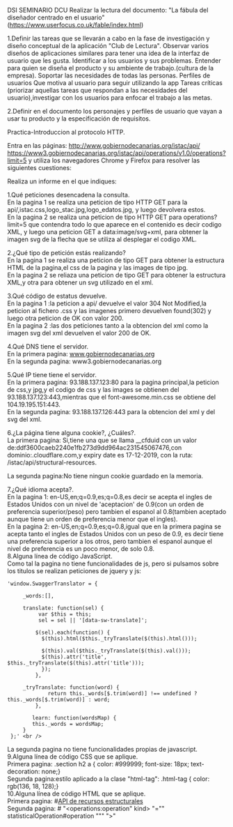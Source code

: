 DSI SEMINARIO DCU
Realizar la lectura del documento: "La fábula del diseñador centrado en el usuario" (https://www.userfocus.co.uk/fable/index.html)
 
1.Definir las tareas que se llevarán a cabo en la fase de investigación y diseño conceptual de la aplicación "Club de Lectura".
	Observar varios diseños de aplicaciones similares para tener una idea de la interfaz de usuario que les gusta.
	Identificar a los usuarios y sus problemas. Entender para quien se diseña el producto y su ambiente de trabajo.(cultura de la empresa).
	Soportar las necesidades de todas las personas.
	Perfiles de usuarios
	Que motiva al usuario para seguir utilizando la app
	Tareas críticas (priorizar aquellas tareas que respondan a las necesidades del usuario),investigar con los usuarios para enfocar el trabajo a las metas.
	
2.Definir en el documento los personajes y perfiles de usuario que vayan a usar tu producto y la especificación de requisitos.
	

Practica-Introduccion al protocolo HTTP.

Entra en las páginas: http://www.gobiernodecanarias.org/istac/api/ https://www3.gobiernodecanarias.org/istac/api/operations/v1.0/operations?limit=5 y utiliza los navegadores Chrome y Firefox para resolver las siguientes cuestiones:

Realiza un informe en el que indiques:

1.Qué peticiones desencadena la consulta.<br />
	En la pagina 1 se realiza una peticion de tipo HTTP GET para la api/,istac.css,logo_stac.jpg,logo_edatos.jpg, y luego devolvera estos.<br />
	En la pagina 2 se realiza una peticion de tipo HTTP GET para operations?limit=5 que contendra todo lo que aparece en el contenido es decir codigo XML, y luego una peticion GET a data:image/svg+xml, para obtener la imagen svg de la flecha que se utiliza al desplegar el codigo XML.<br />
	
2.¿Qué tipo de petición estás realizando? <br />
	En la pagina 1 se realiza una peticion de tipo GET para obtener la estructura HTML de la pagina,el css de la pagina y las images de tipo jpg.<br />
	En la pagina 2 se reliaza una peticion de tipo GET para obtener la estructura XML,y otra para obtener un svg utilizado en el xml.<br />
	
3.Qué código de estatus devuelve.<br />
	En la pagina 1 :la peticion a api/ devuelve el valor 304 Not Modified,la peticion al fichero .css y las imagenes primero devuelven found(302) y luego otra peticion de OK con valor 200.<br />
	En la pagina 2 :las dos peticiones tanto a la obtencion del xml como la imagen svg del xml devuelven el valor 200 de OK.<br />
	
4.Qué DNS tiene el servidor.<br />
	En la primera pagina: www.gobiernodecanarias.org <br />
	En la segunda pagina: www3.gobiernodecanarias.org <br />

5.Qué IP tiene tiene el servidor.<br />
	En la primera pagina: 93.188.137.123:80 para la pagina principal,la peticion de css,y jpg,y el codigo de css y las images se obtienen del 93.188.137.123:443,mientras que el font-awesome.min.css se obtiene del 104.19.195.151:443.<br />
	En la segunda pagina: 93.188.137.126:443 para la obtencion del xml y del svg del xml.<br />
	
6.¿La página tiene alguna cookie?, ¿Cuáles?.<br />
	La primera pagina: Si,tiene una que se llama __cfduid con un valor de:ddf3600caeb2240e1fb273d9dd964ac231545067476,con dominio:.cloudflare.com,y expiry date es 17-12-2019, con la ruta: /istac/api/structural-resources. <br />

   La segunda pagina:No tiene ningun cookie guardado en la memoria.<br />

7.¿Qué idioma acepta?.<br />
	En la pagina 1: en-US,en;q=0.9,es;q=0.8,es decir se acepta el ingles de Estados Unidos con un nivel de 'aceptacion' de 0.9(con un orden de preferencia superior/peso) pero tambien el espanol al 0.8(tambien aceptado aunque tiene un orden de preferencia menor que el ingles). <br />
	En la pagina 2: en-US,en;q=0.9,es;q=0.8,igual que en la primera pagina se acepta tanto el ingles de Estados Unidos con un peso de 0.9, es decir tiene una preferencia superior a los otros, pero tambien el espanol aunque el nivel de preferencia es un poco menor, de solo 0.8.<br />
8.Alguna línea de código JavaScript. <br />
	Como tal la pagina no tiene funcionalidades de js, pero si pulsamos sobre los titulos se realizan peticiones de jquery y js:
  
   	'window.SwaggerTranslator = {

   		 _words:[],

   		 translate: function(sel) {
    		  var $this = this;
      		  sel = sel || '[data-sw-translate]';

     		 $(sel).each(function() {
       		   $(this).html($this._tryTranslate($(this).html()));

        	   $(this).val($this._tryTranslate($(this).val()));
       		   $(this).attr('title', $this._tryTranslate($(this).attr('title')));
      		   });
    		 },

   		 _tryTranslate: function(word) {
      		     return this._words[$.trim(word)] !== undefined ? this._words[$.trim(word)] : word;
    		 },

    		learn: function(wordsMap) {
		    this._words = wordsMap;
   		 }
 	 };' <br />
   	
   La segunda pagina no tiene funcionalidades propias de javascript.<br />
9.Alguna línea de código CSS que se aplique. <br />
	Primera pagina:
    	  .section h2 a {
       	  color: #999999;
       	  font-size: 18px;
       	  text-decoration: none;} <br />
	Segunda pagina:estilo aplicado a la clase "html-tag":
	  .html-tag {
             color: rgb(136, 18, 128);} <br />
10.Alguna línea de código HTML que se aplique. <br />
 	Primera pagina: #<a href="http://www.gobiernodecanarias.org/istac/api/structural-resources/v1.0/#/" alt="API de recursos estructurales">API de recursos estructurales</a> <br />
	Segunda pagina: #<span class="html-tag">
        	"<operations:operation"
		<span class="html-attribute">
		<span class="html-attribute-name">kind></span>
			"=""
	  		<span class="html-attribute-value">
	        		statisticalOperation#operation</span>
				"""
	   		</span>
	    		">"
	   	</span> 
